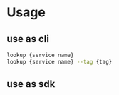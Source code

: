 
# Usage
## use as cli

```bash
lookup {service name}
lookup {service name} --tag {tag}
```


## use as sdk